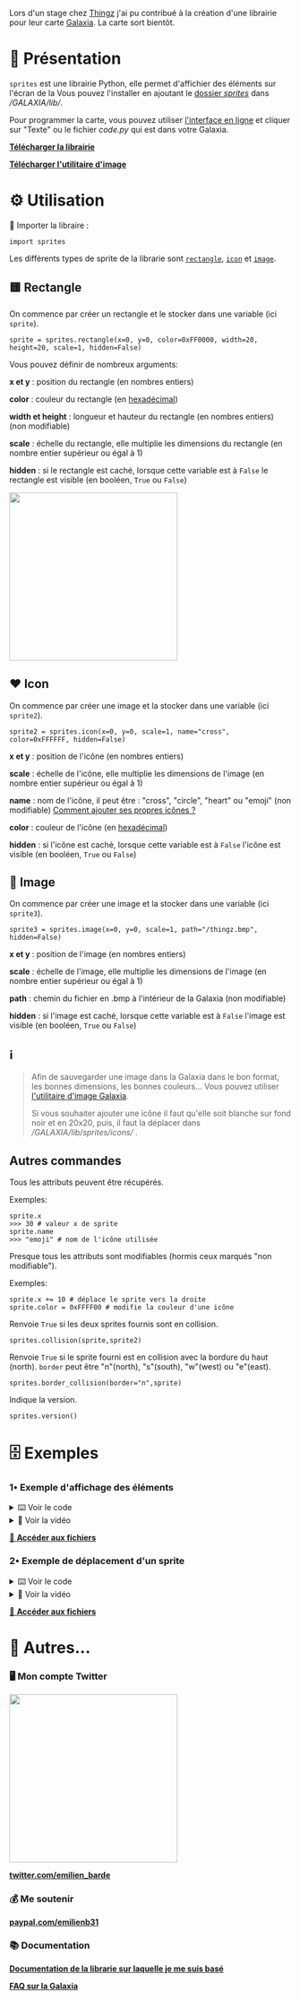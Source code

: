 Lors d'un stage chez [Thingz](https://thingz.co/) j'ai pu contribué à la création d'une librairie pour leur carte [Galaxia](https://thingz.co/pages/galaxia-beta). La carte sort bientôt.

# 📖 Présentation
`sprites` est une librairie Python, elle permet d'affichier des éléments sur l'écran de la 
Vous pouvez l'installer en ajoutant le [dossier *sprites*](sprites) dans */GALAXIA/lib/*.

Pour programmer la carte, vous pouvez utiliser [l'interface en ligne](https://play.thingz.co/galaxia) et cliquer sur "Texte" ou le fichier *code.py* qui est dans votre Galaxia.

[**Télécharger la librairie**](https://github.com/Emilien-B/sprites/releases)

[**Télécharger l'utilitaire d'image**](https://github.com/Emilien-B/sprites/tree/main/utilitaire_image)
# ⚙️ Utilisation

💾 Importer la libraire :
```python3
import sprites
```
Les différents types de sprite de la librarie sont [`rectangle`](https://github.com/Emilien-B/sprites#-rectangle), [`icon`](https://github.com/Emilien-B/sprites#%EF%B8%8F-icon) et [`image`](https://github.com/Emilien-B/sprites#-image).

## 🟨 Rectangle
On commence par créer un rectangle et le stocker dans une variable (ici `sprite`). 
```python3
sprite = sprites.rectangle(x=0, y=0, color=0xFF0000, width=20, height=20, scale=1, hidden=False)
```
Vous pouvez définir de nombreux arguments:

**x et y** : position du rectangle (en nombres entiers)

**color** : couleur du rectangle (en [hexadécimal](https://htmlcolorcodes.com/))

**width et height** : longueur et hauteur du rectangle (en nombres entiers) (non modifiable)

**scale** : échelle du rectangle, elle multiplie les dimensions du rectangle (en nombre entier supérieur ou égal à 1)

**hidden** : si le rectangle est caché, lorsque cette variable est à `False` le rectangle est visible (en booléen, `True` ou `False`)

<img src="https://cdn-learn.adafruit.com/assets/assets/000/074/495/large1024/circuitpython_coord_sys.png?1555378384" width="300"></img>


## ♥️ Icon
On commence par créer une image et la stocker dans une variable (ici `sprite2`).

```python3
sprite2 = sprites.icon(x=0, y=0, scale=1, name="cross", color=0xFFFFFF, hidden=False)
```
**x et y** : position de l'icône (en nombres entiers)

**scale** : échelle de l'icône, elle multiplie les dimensions de l'image (en nombre entier supérieur ou égal à 1)

**name** : nom de l'icône, il peut être : "cross", "circle", "heart" ou "emoji" (non modifiable)
[Comment ajouter ses propres icônes ?](https://github.com/Emilien-B/sprites#%E2%84%B9%EF%B8%8F)


**color** : couleur de l'icône (en [hexadécimal](https://htmlcolorcodes.com/))

**hidden** : si l'icône est caché, lorsque cette variable est à `False` l'icône est visible (en booléen, `True` ou `False`)

## 🌅 Image 
On commence par créer une image et la stocker dans une variable (ici `sprite3`).
```python3
sprite3 = sprites.image(x=0, y=0, scale=1, path="/thingz.bmp", hidden=False)
```
**x et y** : position de l'image (en nombres entiers)

**scale** : échelle de l'image, elle multiplie les dimensions de l'image (en nombre entier supérieur ou égal à 1)

**path** : chemin du fichier en .bmp à l'intérieur de la Galaxia (non modifiable)

**hidden** : si l'image est caché, lorsque cette variable est à `False` l'image est visible (en booléen, `True` ou `False`)

## ℹ️ 
>Afin de sauvegarder une image dans la Galaxia dans le bon format, les bonnes dimensions, les bonnes couleurs... 
>Vous pouvez utiliser [l'utilitaire d'image Galaxia](https://github.com/Emilien-B/sprites/tree/main/utilitaire_image).
>
> Si vous souhaiter ajouter une icône il faut qu'elle soit blanche sur fond noir et en 20x20, puis, il faut la déplacer dans */GALAXIA/lib/sprites/icons/* .

## Autres commandes


Tous les attributs peuvent être récupérés. 

Exemples:
```python3
sprite.x 
>>> 30 # valeur x de sprite
sprite.name 
>>> "emoji" # nom de l'icône utilisée
```
Presque tous les attributs sont modifiables (hormis ceux marqués "non modifiable").

Exemples:
```python3
sprite.x += 10 # déplace le sprite vers la droite
sprite.color = 0xFFFF00 # modifie la couleur d'une icône
```
Renvoie `True` si les deux sprites fournis sont en collision.
```python3
sprites.collision(sprite,sprite2)
```
Renvoie `True` si le sprite fourni est en collision avec la bordure du haut (north).
`border` peut être "n"(north), "s"(south), "w"(west) ou "e"(east).
```python3
sprites.border_collision(border="n",sprite)
```
Indique la version.
```python3
sprites.version()
```

# 🗄 Exemples
### 1• Exemple d'affichage des éléments

<details>
  <summary>⌨️ Voir le code
  </summary>

```python3
# Importer les librairies
import sprites 
import time

# Créer un rectangle
forme = sprites.rectangle(x=15, y=40, color=0x00FFFF, width=20, height=50, scale=1, hidden=False)

# Créer une icône de coeur
coeur = sprites.icon(x=110, y=55, scale=1, name="heart", color=0xFF0000, hidden=False)

# Créer les images de l'animation
anim1 = sprites.image(x=50,y=30,path="/walk1.bmp", hidden=True)
anim2 = sprites.image(x=50,y=30,path="/walk2.bmp", hidden=True)
anim3 = sprites.image(x=50,y=30,path="/walk3.bmp", hidden=True)
anim4 = sprites.image(x=50,y=30,path="/walk4.bmp", hidden=True)

# Mettre les images de l'animation dans une liste
anims = [anim1,anim2,anim3,anim4]

# Alterner indéfiniment entre cacher et montrer les images
while True:
    for anim in anims:
        anim.hidden = False
        time.sleep(0.3)
        anim.hidden = True
```

</details>

<details>
  <summary>🎥 Voir la vidéo
  </summary>

https://user-images.githubusercontent.com/59746560/158021351-8c2e5e3c-5c90-458e-ab8a-b561a26bebf9.mov

</details>


[ 📂 **Accéder aux fichiers**](https://github.com/Emilien-B/sprites/tree/main/exemples/exemple1)


### 2• Exemple de déplacement d'un sprite

<details>
  <summary>⌨️ Voir le code
  </summary>

```python3
# Importer les librairies
from thingz import accelerometer
import time
import sprites

# Créer un rectangle
sprite = sprites.rectangle(x=30,y=40,color=0xffff00, width=20, height=20 )

# Répéter indéfiniment
while True:

    # Si l'accéléromètre penche vers le bas et que le carré de touche pas le bas de l'écran
    if accelerometer.get_y() > 150 and not sprites.border_collision('s',sprite):
        # Déplacer le sprite vers le bas
        sprite.y += 1
    
    # Si l'accéléromètre penche vers le haut et que le carré de touche pas le haut de l'écran
    if accelerometer.get_y() < 150*-1 and not sprites.border_collision('n',sprite):
        # Déplacer le sprite vers le haut
        sprite.y -= 1 
    
    # Si l'accéléromètre penche vers la droite et que le carré de touche pas la droite de l'écran
    if accelerometer.get_x() > 150 and not sprites.border_collision('e',sprite):
        # Déplacer le sprite vers la droite
        sprite.x += 1
    
    # Si l'accéléromètre penche vers la gauche et que le carré de touche pas la gauche de l'écran
    if accelerometer.get_x() < 150*-1 and not sprites.border_collision('w',sprite):
        # Déplacer le sprite vers la gauche
        sprite.x -= 1

    # Attendre 0,005s
    time.sleep(0.005)

```

</details>

<details>
  <summary>🎥 Voir la vidéo
  </summary>

https://user-images.githubusercontent.com/59746560/158021570-7a8d26ca-97bb-4dec-91f1-ba46e96ed60d.mov

</details>


[ 📂 **Accéder aux fichiers**](https://github.com/Emilien-B/sprites/tree/main/exemples/exemple2)

# 📎 Autres...


### 🖥 Mon compte Twitter

<img src="https://pbs.twimg.com/profile_banners/815889012162437120/1613380165/1500x500" alt="" width="300"/>

**[twitter.com/emilien_barde](https://twitter.com/emilien_barde)**

### 💰 Me soutenir
**[paypal.com/emilienb31](https://www.paypal.com/paypalme/emilienb31)**

### 📚 Documentation

**[Documentation de la librarie sur laquelle je me suis basé](https://docs.circuitpython.org/en/latest/shared-bindings/displayio/)**

**[FAQ sur la Galaxia](https://doc.clickup.com/d/h/2g0zm-1688/80aeb3d8ff62efa/2g0zm-788)**
